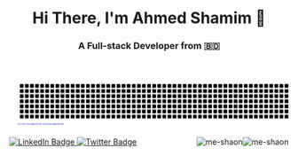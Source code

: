 <h1 align="center">Hi There, I'm Ahmed Shamim 👋</h1>

<h3 align="center">A Full-stack Developer from 🇧🇩 </h3>
<br/>
<div align="center">

![Sujon Sheikh](gitartwork.svg)

</div>

 <div id="badges">
   <a href="https://www.linkedin.com/in/ahmed-shamim">
      <img src="https://img.shields.io/badge/LinkedIn-%230077B5.svg?style=for-the-badge&logo=linkedin&logoColor=white" alt="LinkedIn Badge"/>
   </a>
   <a href="https://twitter.com/me_shaon">
      <img src="https://img.shields.io/badge/Twitter-%231DA1F2.svg?style=for-the-badge&logo=twitter&logoColor=white" alt="Twitter Badge"/>
   </a>

   <img  align="right" src="https://komarev.com/ghpvc/?username=me-shaon&label=Profile%20views&color=green&style=flat" alt="me-shaon" />
   <a align="right" href="https://github.com/ferasbbm?tab=followers">
      <img  align="right" src="https://img.shields.io/github/followers/me-shaon?username=me-shaon&label=Followers" alt="me-shaon" />
   </a>
</div>

